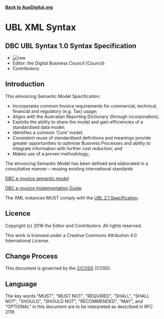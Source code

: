 **[Back to AusDigital.org](http://ausdigital.org/)**

# UBL XML Syntax

## DBC UBL Syntax 1.0 Syntax Specification

 * ![raw](http://rfc.unprotocols.org/spec:2/COSS/raw.svg)
 * Editor: the Digital Business Council (Council)
 * Contributors: 

## Introduction

This eInvoicing Semantic Model Specification:

 * Incorporates common Invoice requirements for commercial, technical, financial and regulatory (e.g. Tax) usage;
 * Aligns with the Australian Reporting Dictionary (through incorporation);
 * Exploits the ability to share the model and gain efficiencies of a standardised data model;
 * Identifies a common ‘Core’ model;
 * Consistent reuse of standardised definitions and meanings provide greater opportunities to optimise Business Processes and ability to integrate information with further cost reduction; and
 * Makes use of a proven methodology;
  
The eInvoicing Semantic Model has been defined and elaborated in a consultative manner – reusing existing international standards

[DBC e-invoice semantic model](https://github.com/ausdigital/ausdigital-bill/blob/master/docs/eInvoicing_Semantic_Model_v1.0.pdf)

[DBC e-invoice Implementation Guide](https://github.com/ausdigital/ausdigital-syn-v1/blob/master/docs/eInvoicing_Implementation_Guide_v1.0.pdf) 

The XML instances MUST comply with the [UBL 2.1 Specification](http://docs.oasis-open.org/ubl/UBL-2.1.html).

## Licence

Copyright (c) 2016 the Editor and Contributors. All rights reserved.

This work is licensed under a Creative Commons Attribution 4.0 International License.

## Change Process

This document is governed by the [2/COSS](http://rfc.unprotocols.org/spec:2/COSS/) (COSS).


## Language

The key words "MUST", "MUST NOT", "REQUIRED", "SHALL", "SHALL NOT", "SHOULD", "SHOULD NOT", "RECOMMENDED", "MAY", and "OPTIONAL" in this document are to be interpreted as described in RFC 2119.

